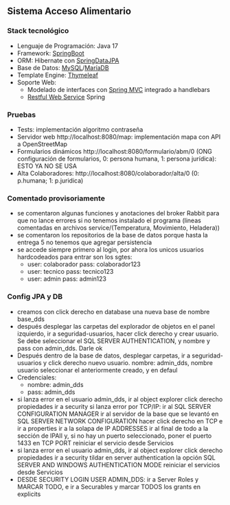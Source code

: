 ## Sistema Acceso Alimentario

### Stack tecnológico

- Lenguaje de Programación: Java 17
- Framework: [SpringBoot](https://spring.io/projects/spring-boot)
- ORM: Hibernate con [SpringDataJPA](https://spring.io/projects/spring-data-jpa)
- Base de Datos: [MySQL](https://www.mysql.com/)/[MaríaDB](https://mariadb.org/)
- Template Engine: [Thymeleaf](https://www.thymeleaf.org/doc/tutorials/3.0/thymeleafspring.html)
- Soporte Web:
    - Modelado de interfaces con [Spring MVC](https://spring.io/guides/gs/serving-web-content) integrado a handlebars
    - [Restful Web Service](https://spring.io/guides/gs/rest-service) Spring

### Pruebas

- Tests: implementación algoritmo contraseña
- Servidor web http://localhost:8080/map: implementación mapa con API a OpenStreetMap
- Formularios dinámicos http://localhost:8080/formulario/abm/0 (ONG configuración de formularios, 0: persona humana, 1: persona jurídica): ESTO YA NO SE USA
- Alta Colaboradores: http://localhost:8080/colaborador/alta/0 (0: p.humana; 1: p.juridica)

### Comentado provisoriamente
- se comentaron algunas funciones y anotaciones del broker Rabbit para que no lance errores si no tenemos instalado el programa (lineas comentadas en archivos service/(Temperatura, Movimiento, Heladera))
- se comentaron los repositorios de la base de datos porque hasta la entrega 5 no tenemos que agregar persistencia
- se accede siempre primero al login, por ahora los unicos usuarios hardcodeados para entrar son los sgtes: 
  - user: colaborador pass: colaborador123
  - user: tecnico pass: tecnico123
  - user: admin pass: admin123
### Config JPA y DB
- creamos con click derecho en database una nueva base de nombre base_dds
- después desplegar las carpetas del explorador de objetos en el panel izquierdo, ir a seguridad-usuarios, hacer click derecho y crear usuario.
  Se debe seleccionar el SQL SERVER AUTHENTICATION, y nombre y pass con admin_dds. Darle ok
- Después dentro de la base de datos, desplegar carpetas, ir a seguridad-usuarios y click derecho nuevo usuario.
nombre: admin_dds, nombre usuario seleccionar el anteriormente creado, y en defaul
- Credenciales:
  - nombre: admin_dds 
  - pass: admin_dds
- si lanza error en el usuario admin_dds, ir al object explorer click derecho propiedades
  ir a security
  si lanza error por TCP/IP: ir al SQL SERVER CONFIGURATION MANAGER
  ir al servidor de la base que se levantó en SQL SERVER NETWORK CONFIGURATION
  hacer click derecho en TCP e ir a properties
  ir a la solapa de IP ADDRESSES
  ir al final de todo a la sección de IPAII y, si no hay un puerto seleccionado, poner el puerto 1433 en TCP PORT
  reiniciar el servicio desde Servicios 
- si lanza error en el usuario admin_dds, ir al object explorer click derecho propiedades
  ir a security
  tildar en server authentication la opción SQL SERVER AND WINDOWS AUTHENTICATION MODE
  reiniciar el servicios desde Servicios
- DESDE SECURITY LOGIN USER ADMIN_DDS: ir a Server Roles y MARCAR TODO, e ir a Securables y marcar TODOS los grants en explicits